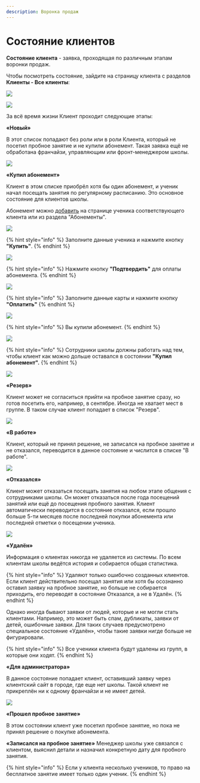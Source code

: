 ```yaml
---
description: Воронка продаж
---
```


# Состояние клиентов

**Состояние клиента** - заявка, проходящая по различным этапам воронки продаж.

Чтобы посмотреть состояние, зайдите на страницу клиента с разделов **Клиенты - Все клиенты**:

![](../.gitbook/assets/Screenshot\_364.png)

![](../.gitbook/assets/Screenshot\_363.png)

За всё время жизни Клиент проходит следующие этапы:

&#x20; **«Новый»**

В этот список попадают без роли или в роли Клиента, который не посетил пробное занятие и не купили абонемент. Такая заявка ещё не обработана франчайзи, управляющим или фронт-менеджером школы.

![](../.gitbook/assets/Screenshot\_332.png)

**«Купил абонемент»**

Клиент в этом списке приобрёл хотя бы один абонемент, и ученик начал посещать занятия по регулярному расписанию. Это основное состояние для клиентов школы.&#x20;

Абонемент можно [добавить](../abonementy/dobavlenie-abonementov.md) на странице ученика соответствующего клиента или из раздела "Абонементы".&#x20;

![](<../.gitbook/assets/Screenshot\_338 (2) (3).png>)

{% hint style="info" %}
Заполните данные ученика и нажмите кнопку **"Купить"**.
{% endhint %}

![](../.gitbook/assets/Screenshot\_339.png)

{% hint style="info" %}
Нажмите кнопку **"Подтвердить"** для оплаты абонемента.
{% endhint %}

![](../.gitbook/assets/Screenshot\_340.png)

{% hint style="info" %}
Заполните данные карты и нажмите кнопку **"Оплатить"**
{% endhint %}

![](<../.gitbook/assets/Screenshot\_346 (1).png>)

{% hint style="info" %}
Вы купили абонемент.
{% endhint %}

![](<../.gitbook/assets/Screenshot\_341 (2).png>)

{% hint style="info" %}
Сотрудники школы должны работать над тем, чтобы клиент как можно дольше оставался в состоянии **"Купил абонемент".**
{% endhint %}

![](<../.gitbook/assets/Screenshot\_342 (2).png>)

**«Резерв»**&#x20;

Клиент может не согласиться прийти на пробное занятие сразу, но готов посетить его, например, в сентябре. Иногда не хватает мест в группе. В таком случае клиент попадает в список "Резерв".

![](../.gitbook/assets/Screenshot\_353.png)

&#x20; **«В работе»**

Клиент, который не принял решение, не записался на пробное занятие и не отказался, переводится в данное состояние и числится в списке "В работе".

![](../.gitbook/assets/Screenshot\_352.png)

&#x20;**«Отказался»**&#x20;

Клиент может отказаться посещать занятия на любом этапе общения с сотрудниками школы. Он может отказаться после года посещений занятий или ещё до посещения пробного занятия. Клиент автоматически переводится в состояние отказался, если прошло больше 5-ти месяцев после последней покупки абонемента или последней отметки о посещении ученика.

![](../.gitbook/assets/Screenshot\_351.png)

&#x20;**«Удалён»**&#x20;

Информация о клиентах никогда не удаляется из системы. По всем клиентам школы ведётся история и собирается общая статистика.&#x20;

{% hint style="info" %}
Удаляют только ошибочно созданных клиентов. Если клиент действительно посещал занятия или хотя бы осознанно оставил заявку на пробное занятие, но больше не собирается приходить, его переводят в состояние Отказался, а не в Удалён.&#x20;
{% endhint %}

Однако иногда бывают заявки от людей, которые и не могли стать клиентами. Например, это может быть спам, дубликаты, заявки от детей, ошибочные заявки. Для таких случаев предусмотрено специальное состояние «Удалён», чтобы такие заявки нигде больше не фигурировали.

{% hint style="info" %}
Все ученики клиента будут удалены из групп, в которые они ходят.
{% endhint %}

**«Для администратора»**

В данное состояние попадает клиент, оставивший заявку через клиентский сайт в городе, где еще нет школы. Такой клиент не прикреплён ни к одному франчайзи и не имеет детей.&#x20;

![](../.gitbook/assets/Screenshot\_347.png)

&#x20;**«Прошел пробное занятие»**

&#x20;В этом состоянии клиент уже посетил пробное занятие, но пока не принял решение о покупке абонемента.

**«Записался на пробное занятие»** Менеджер школы уже связался с клиентом, выяснил детали и назначил конкретную дату для пробного занятия.&#x20;

{% hint style="info" %}
Если у клиента несколько учеников, то право на бесплатное занятие имеет только один ученик.
{% endhint %}

&#x20;

&#x20;

&#x20;&#x20;


